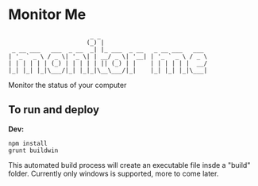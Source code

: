 # Monitor Me

                           _ _                              
                          (_) |                             
     _ __ ___   ___  _ __  _| |_ ___  _ __   _ __ ___   ___ 
    | '_ ` _ \ / _ \| '_ \| | __/ _ \| '__| | '_ ` _ \ / _ \
    | | | | | | (_) | | | | | || (_) | |    | | | | | |  __/
    |_| |_| |_|\___/|_| |_|_|\__\___/|_|    |_| |_| |_|\___|
                                                        
                                                        
Monitor the status of your computer

## To run and deploy

**Dev:**

    npm install
    grunt buildwin

This automated build process will create an executable file insde a "build" folder.
Currently only windows is supported, more to come later.
